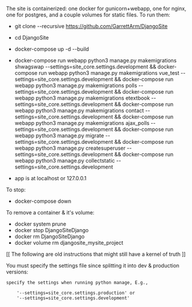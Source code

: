

The site is containerized: one docker for gunicorn+webapp, one for nginx, one for postgres, and a couple volumes for static files.  To run them:

  - git clone --recursive https://github.com/GarrettArm/DjangoSite
  - cd DjangoSite
  - docker-compose up -d --build
  - docker-compose run webapp python3 manage.py makemigrations shwagswap --settings=site_core.settings.development && docker-compose run webapp python3 manage.py makemigrations vue_test --settings=site_core.settings.development && docker-compose run webapp python3 manage.py makemigrations polls --settings=site_core.settings.development && docker-compose run webapp python3 manage.py makemigrations etextbook --settings=site_core.settings.development && docker-compose run webapp python3 manage.py makemigrations contact --settings=site_core.settings.development && docker-compose run webapp python3 manage.py makemigrations ajax_polls --settings=site_core.settings.development && docker-compose run webapp python3 manage.py migrate --settings=site_core.settings.development && docker-compose run webapp python3 manage.py createsuperuser --settings=site_core.settings.development && docker-compose run webapp python3 manage.py collectstatic --settings=site_core.settings.development

 - app is at localhost or 127.0.0.1
  
To stop:

  - docker-compose down

To remove a container & it's volume:
  - docker system prune
  - docker stop DjangoSiteDjango 
  - docker rm DjangoSiteDjango
  - docker volume rm djangosite_mysite_project 



[[ The following are old instructions that might still have a kernel of truth ]]


You must specify the settings file since splitting it into dev & production versions:

    specify the settings when running python manage, E.g., 

        '--settings=site_core.settings.production' or 
        '--settings=site_core.settings.development'

